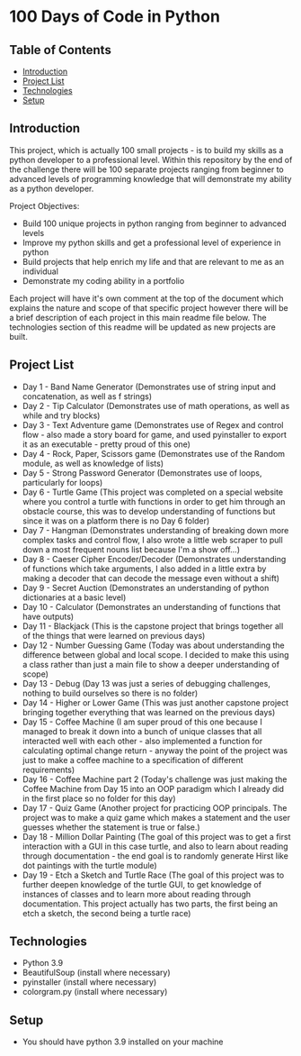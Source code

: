 # 100 Days of Code in Python

## Table of Contents

* [Introduction](#introduction)
* [Project List](#project-list)
* [Technologies](#technologies)
* [Setup](#setup)

## Introduction

This project, which is actually 100 small projects - is to build my skills as a python developer to a professional level. Within this repository by the end of the challenge there will be 100 separate projects ranging from beginner to advanced levels of programming knowledge that will demonstrate my ability as a python developer.

Project Objectives:

* Build 100 unique projects in python ranging from beginner to advanced levels
* Improve my python skills and get a professional level of experience in python
* Build projects that help enrich my life and that are relevant to me as an individual
* Demonstrate my coding ability in a portfolio

Each project will have it's own comment at the top of the document which explains the nature and scope of that specific project however there will be a brief description of each project in this main readme file below. The technologies section of this readme will be updated as new projects are built.

## Project List

* Day 1 - Band Name Generator (Demonstrates use of string input and concatenation, as well as f strings)
* Day 2 - Tip Calculator (Demonstrates use of math operations, as well as while and try blocks)
* Day 3 - Text Adventure game (Demonstrates use of Regex and control flow - also made a story board for game, and used pyinstaller to export it as an executable - pretty proud of this one)
* Day 4 - Rock, Paper, Scissors game (Demonstrates use of the Random module, as well as knowledge of lists)
* Day 5 - Strong Password Generator (Demonstrates use of loops, particularly for loops)
* Day 6 - Turtle Game (This project was completed on a special website where you control a turtle with functions in order to get him through an obstacle course, this was to develop understanding of functions but since it was on a platform there is no Day 6 folder)
* Day 7 - Hangman (Demonstrates understanding of breaking down more complex tasks and control flow, I also wrote
a little web scraper to pull down a most frequent nouns list because I'm a show off...)
* Day 8 - Caeser Cipher Encoder/Decoder (Demonstrates understanding of functions which take arguments, I also
added in a little extra by making a decoder that can decode the message even without a shift)
* Day 9 - Secret Auction (Demonstrates an understanding of python dictionaries at a basic level)
* Day 10 - Calculator (Demonstrates an understanding of functions that have outputs)
* Day 11 - Blackjack (This is the capstone project that brings together all of the things that were learned on
previous days)
* Day 12 - Number Guessing Game (Today was about understanding the difference between global and local scope. I
decided to make this using a class rather than just a main file to show a deeper understanding of scope)
* Day 13 - Debug (Day 13 was just a series of debugging challenges, nothing to build ourselves so there is no folder)
* Day 14 - Higher or Lower Game (This was just another capstone project bringing together everything that was
learned on the previous days)
* Day 15 - Coffee Machine (I am super proud of this one because I managed to break it down into a bunch of unique classes that all interacted well with each other - also implemented a function for calculating optimal change return - anyway the point of the project was just to make a coffee machine to a specification of different requirements)
* Day 16 - Coffee Machine part 2 (Today's challenge was just making the Coffee Machine from Day 15 into an OOP paradigm
which I already did in the first place so no folder for this day)
* Day 17 - Quiz Game (Another project for practicing OOP principals. The project was to make a quiz game which makes a statement and the user guesses whether the statement is true or false.)
* Day 18 - Million Dollar Painting (The goal of this project was to get a first interaction with a GUI in this case turtle, and also to learn about reading through documentation - the end goal is to randomly generate Hirst like dot paintings with the turtle module)
* Day 19 - Etch a Sketch and Turtle Race (The goal of this project was to further deepen knowledge of the turtle GUI, to get knowledge of instances of classes and to learn more about reading through documentation. This project actually has two parts, the first being an etch a sketch, the second being a turtle race)

## Technologies

* Python 3.9
* BeautifulSoup (install where necessary)
* pyinstaller (install where necessary)
* colorgram.py (install where necessary)

## Setup

* You should have python 3.9 installed on your machine
